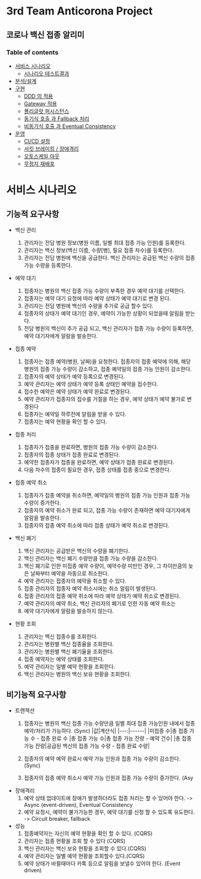 # 3rd Team Anticorona Project
## 코로나 백신 접종 알리미

### Table of contents

- [서비스 시나리오](#서비스-시나리오)
  - [시나리오 테스트결과](#시나리오-테스트결과)
- [분석/설계](#분석설계)
- [구현](#구현)
  - [DDD 의 적용](#ddd-의-적용)
  - [Gateway 적용](#Gateway-적용)
  - [폴리글랏 퍼시스턴스](#폴리글랏-퍼시스턴스)
  - [동기식 호출 과 Fallback 처리](#동기식-호출-과-Fallback-처리)
  - [비동기식 호출 과 Eventual Consistency](#비동기식-호출-과-Eventual-Consistency)
- [운영](#운영)
  - [CI/CD 설정](#cicd설정)
  - [서킷 브레이킹 / 장애격리](#서킷-브레이킹-/-장애격리)
  - [오토스케일 아웃](#오토스케일-아웃)
  - [무정지 재배포](#무정지-재배포)
  

# 서비스 시나리오

## 기능적 요구사항

* 백신 관리
    1. 관리자는 전담 병원 정보(병원 이름, 일별 최대 접종 가능 인원)를 등록한다.
    2. 관리자는 백신 정보(백신 이름, 수량[병], 필요 접종 차수)를 등록한다.
    3. 관리자는 전담 병원에 백신을 공급한다.
 백신 관리자는 공급된 백신 수량의 접종 가능 수량을 등록한다.

* 예약 대기
    1. 접종자는 병원의 백신 접종 가능 수량이 부족한 경우 예약 대기를 선택한다.
    2. 접종자는 예약 대기 요청에 따라 예약 상태가 예약 대기로 변경 된다.
    3. 관리자는 전담 병원에 백신의 수량을 추가로 공급 할수 있다.
    4. 접종자의 상태가 예약 대기인 경우, 예약이 가능한 상황이 되었을때 알림을 받는다.
    5. 전담 병원의 백신이 추가 공급 되고, 백신 관리자가 접종 가능 수량이 등록하면, 예약 대기자에게 알람을 발송한다.

* 접종 예약
    1. 접종자는 접종 예약(병원, 날짜)을 요청한다. 접종자의 접종 예약에 의해, 해당 병원의 접종 가능 수량이 감소하고,  접종 예약일의 접종 가능 인원이 감소한다.
    2. 접종자의 예약 상태가 예약 등록으로 변경된다.
    3. 예약 관리자는 예약 상태가 예약 등록 상태인 예약을 접수한다.
    4. 접수한 예약은 예약 상태가 예약 완료로 변경된다.
    5. 예약 관리자가 접종자의 접수를 거절을 하는 경우, 예약 상태가 예약 불가로 변경된다
    6. 접종자는 예약일 하루전에 알림을 받을 수 있다.
    7. 접종자는 예약 현황을 확인 할 수 있다.

* 접종 처리
    1. 접종자가 접종을 완료하면, 병원의 접종 가능 수량이 감소한다.
    2. 접종자의 접종 상태가 접종 완료로 변경된다.
    3. 예약한 접종자가 접종을 완료하면, 예약 상태가 접종 완료로 변경된다.
    4. 다음 차수의 접종이 필요한 경우, 접종 상태를 접종 중으로 변경한다.

* 접종 예약 취소
    1. 접종자가 접종 예약을 취소하면,
    예약일의 병원의 접종 가능 인원과 접종 가능 수량이 증가한다.
    2. 접종자의 예약 취소가 완료 되고, 접종 가능 수량이 존재하면 예약 대기자에게 알람을 발송한다.
    3. 접종자의 접종 예약 취소에 따라 접종 상태가 예약 취소로 변경된다.

* 백신 폐기
    1. 백신 관리자는 공급받은 백신의 수량을 폐기한다.
    2. 백신 관리자는 백신 폐기 수량만큼 접종 가능 수량을 감소한다.
    3. 백신 폐기로 인한 미접종 예약 수량이, 예약수량 미만인 경우, 그 차이만큼의 늦은 날짜부터 예약을 자동으로 취소한다. 
    4. 예약 관리자는 접종자의 예약을 취소할 수 있다.
    5. 접종 관리자의 접종자 예약 취소시에는 취소 알림이 발생된다.
    6. 접종 관리자의 접종 예약 취소에 따라 예약 상태가 예약 취소로 변경된다.
    7. 예약 관리자의 예약 취소, 백신 관리자의 폐기로 인한 자동 예약 취소는
    8. 예약 대기자에게 알람을 발송하지 않는다.

* 현황 조회
    1. 관리자는 백신 접종수를 조회한다.
    2. 관리자는 병원별 백신 접종율을 조회한다.
    3. 관리자는 병원별 백신 폐기율을 조회한다.
    4. 접종 예약자는 예약 상태를 조회한다.
    5. 예약 관리자는 일별 예약 현황을 조회한다.
    6. 백신 관리자는 병원의 백신 보유 현황을 조회한다.

## 비기능적 요구사항
* 트랜잭션
    1. 접종자는 병원의 백신 접종 가능 수량만큼 일별 최대 접종 가능인원 내에서 접종 예약/처리가 가능하다. (Sync)
        |값|계산식|
        |---:|------|
        |미접종 수|총 접종 가능 수 - 접종 완료 수
        |총 접종 가능 수|총 접종 가능 잔량 - 예약 건수|
        |총 접종 가능 잔량|공급된 백신의 접종 가능 수량 - 접종 완료 수량|
        
    2. 접종자의 예약 예약 완료시 예약 가능 인원과 접종 가능 수량이 감소한다. (Sync)
    3. 접종자의 접종 예약 취소시 예약 가능 인원과 접종 가능 수량이 증가한다. (Asy
* 장애격리
    1. 예약 상태 업데이트에 장애가 발생하더라도 접종 처리는 할 수 있어야 한다. -> Async (event-driven), Eventual Consistency
    2. 예약 요청시, 예약이 불가가능한 경우, 예약 대기를 신청 할 수 있도록 유도한다. -> Circuit breaker, fallback
* 성능
    1. 접종예약자는 자신의 예약 현황을 확인 할 수 있다. (CQRS)
    2. 관리자는 접종 현황을 조회 할 수 있다 (CQRS)
    3. 백신 관리자는 백신 보유 현황을 조회할 수 있다.(CQRS)
    4. 예약 관리자는 일별 예약 현황을 조회할수 있다.(CQRS)
    5. 예약 상태가 바뀔때마다 카톡 등으로 알림을 보낼수 있어야 한다. (Event driven)